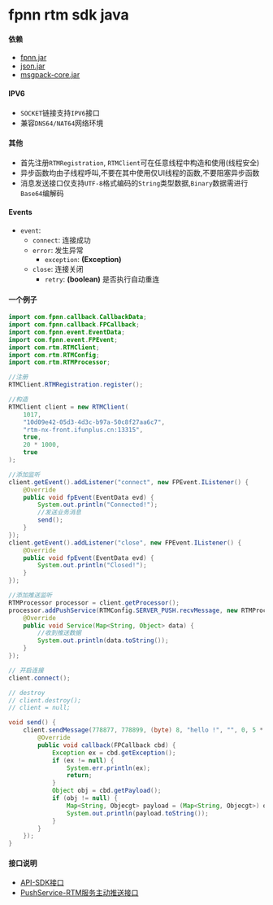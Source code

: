 # fpnn rtm sdk java #

#### 依赖 ####
* [fpnn.jar](https://github.com/highras/fpnn-sdk-java)
* [json.jar](https://github.com/stleary/JSON-java)
* [msgpack-core.jar](https://github.com/msgpack/msgpack-java)

#### IPV6 ####
* `SOCKET`链接支持`IPV6`接口
* 兼容`DNS64/NAT64`网络环境

#### 其他 ####
* 首先注册`RTMRegistration`, `RTMClient`可在任意线程中构造和使用(线程安全)
* 异步函数均由子线程呼叫,不要在其中使用仅UI线程的函数,不要阻塞异步函数
* 消息发送接口仅支持`UTF-8`格式编码的`String`类型数据,`Binary`数据需进行`Base64`编解码

#### Events ####
* `event`:
    * `connect`: 连接成功 
    * `error`: 发生异常
        * `exception`: **(Exception)**
    * `close`: 连接关闭
        * `retry`: **(boolean)** 是否执行自动重连

#### 一个例子 ####

```java
import com.fpnn.callback.CallbackData;
import com.fpnn.callback.FPCallback;
import com.fpnn.event.EventData;
import com.fpnn.event.FPEvent;
import com.rtm.RTMClient;
import com.rtm.RTMConfig;
import com.rtm.RTMProcessor;

//注册
RTMClient.RTMRegistration.register();

//构造
RTMClient client = new RTMClient(
    1017,
    "10d09e42-05d3-4d3c-b97a-50c8f27aa6c7",
    "rtm-nx-front.ifunplus.cn:13315",
    true,
    20 * 1000,
    true
);

//添加监听
client.getEvent().addListener("connect", new FPEvent.IListener() {
    @Override
    public void fpEvent(EventData evd) {
        System.out.println("Connected!");
        //发送业务消息
        send();
    }
});
client.getEvent().addListener("close", new FPEvent.IListener() {
    @Override
    public void fpEvent(EventData evd) {
        System.out.println("Closed!");
    }
});

//添加推送监听
RTMProcessor processor = client.getProcessor();
processor.addPushService(RTMConfig.SERVER_PUSH.recvMessage, new RTMProcessor.IService() {
    @Override
    public void Service(Map<String, Object> data) {
        //收到推送数据
        System.out.println(data.toString());
    }
});

// 开启连接
client.connect();

// destroy
// client.destroy();
// client = null;

void send() {
    client.sendMessage(778877, 778899, (byte) 8, "hello !", "", 0, 5 * 1000, new FPCallback.ICallback() {
        @Override
        public void callback(FPCallback cbd) {
            Exception ex = cbd.getException();
            if (ex != null) {
                System.err.println(ex);
                return;
            }
            Object obj = cbd.getPayload();
            if (obj != null) {
                Map<String, Objecgt> payload = (Map<String, Objecgt>) obj;
                System.out.println(payload.toString());
            }
        }
    });
}
```

#### 接口说明 ####
* [API-SDK接口](README-API.md)
* [PushService-RTM服务主动推送接口](README-PUSH.md)
